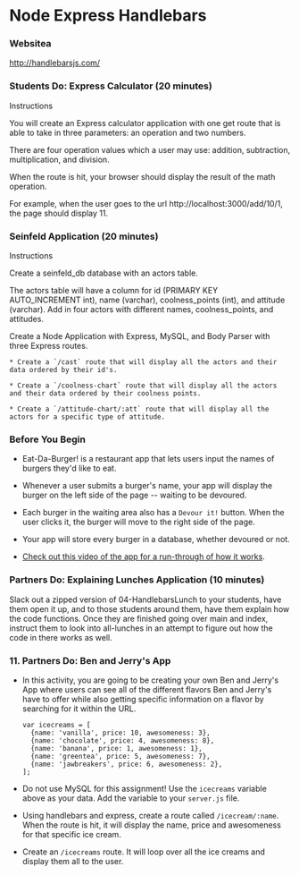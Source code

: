 # Node Express Handlebars

### Websitea
http://handlebarsjs.com/

###  Students Do: Express Calculator (20 minutes)

Instructions

You will create an Express calculator application with one get route that is able to take in three parameters: an operation and two numbers.

There are four operation values which a user may use: addition, subtraction, multiplication, and division.

When the route is hit, your browser should display the result of the math operation.

For example, when the user goes to the url http://localhost:3000/add/10/1, the page should display 11.

### Seinfeld Application (20 minutes)

Instructions

Create a seinfeld_db database with an actors table.

The actors table will have a column for id (PRIMARY KEY AUTO_INCREMENT int), name (varchar), coolness_points (int), and attitude (varchar).
Add in four actors with different names, coolness_points, and attitudes.

Create a Node Application with Express, MySQL, and Body Parser with three Express routes.

    * Create a `/cast` route that will display all the actors and their data ordered by their id's.

    * Create a `/coolness-chart` route that will display all the actors and their data ordered by their coolness points.

    * Create a `/attitude-chart/:att` route that will display all the actors for a specific type of attitude.

### Before You Begin

* Eat-Da-Burger! is a restaurant app that lets users input the names of burgers they'd like to eat.

* Whenever a user submits a burger's name, your app will display the burger on the left side of the page -- waiting to be devoured.

* Each burger in the waiting area also has a `Devour it!` button. When the user clicks it, the burger will move to the right side of the page.

* Your app will store every burger in a database, whether devoured or not.

* [Check out this video of the app for a run-through of how it works](burger_demo.mp4).

### Partners Do: Explaining Lunches Application (10 minutes)
Slack out a zipped version of 04-HandlebarsLunch to your students, have them open it up, and to those students around them, have them explain how the code functions. Once they are finished going over main and index, instruct them to look into all-lunches in an attempt to figure out how the code in there works as well.

### 11. Partners Do: Ben and Jerry's App

  * In this activity, you are going to be creating your own Ben and Jerry's App where users can see all of the different flavors Ben and Jerry's have to offer while also getting specific information on a flavor by searching for it within the URL.
    
    
    ```
    var icecreams = [
      {name: 'vanilla', price: 10, awesomeness: 3},
      {name: 'chocolate', price: 4, awesomeness: 8},
      {name: 'banana', price: 1, awesomeness: 1},
      {name: 'greentea', price: 5, awesomeness: 7},
      {name: 'jawbreakers', price: 6, awesomeness: 2},
    ];
    ```
    
    
  * Do not use MySQL for this assignment! Use the `icecreams` variable above as your data. Add the variable to your `server.js` file.

  * Using handlebars and express, create a route called `/icecream/:name`. When the route is hit, it will display the name, price and awesomeness for that specific ice cream.

  * Create an `/icecreams` route. It will loop over all the ice creams and display them all to the user.






